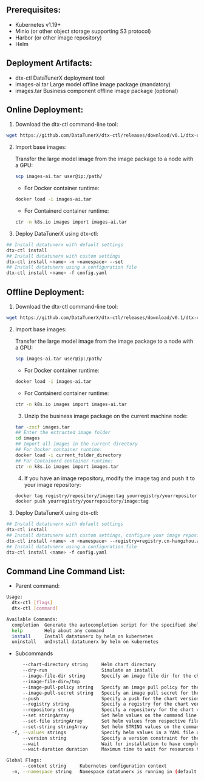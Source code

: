 ## Prerequisites:

- Kubernetes v1.19+
- Minio (or other object storage supporting S3 protocol)
- Harbor (or other image repository)
- Helm

## Deployment Artifacts:

- dtx-ctl DataTunerX deployment tool
- images-ai.tar Large model offline image package (mandatory)
- images.tar Business component offline image package (optional)

## Online Deployment:

1. Download the dtx-ctl command-line tool:

```bash
wget https://github.com/DataTunerX/dtx-ctl/releases/download/v0.1/dtx-ctl.tar.gz
```

2. Import base images:

   Transfer the large model image from the image package to a node with a GPU:

   ```bash
   scp images-ai.tar user@ip:/path/
   ```

   - For Docker container runtime:

   ```bash
   docker load -i images-ai.tar
   ```

   - For Containerd container runtime:

   ```bash
   ctr -n k8s.io images import images-ai.tar
   ```

3. Deploy DataTunerX using dtx-ctl:

```bash
## Install datatunerx with default settings
dtx-ctl install 
## Install datatunerx with custom settings
dtx-ctl install <name> -n <namespace> --set 
## Install datatunerx using a configuration file
dtx-ctl install <name> -f config.yaml
```

## Offline Deployment:

1. Download the dtx-ctl command-line tool:

```bash
wget https://github.com/DataTunerX/dtx-ctl/releases/download/v0.1/dtx-ctl.tar.gz
```

2. Import base images:

   Transfer the large model image from the image package to a node with a GPU:

   ```bash
   scp images-ai.tar user@ip:/path/
   ```

   - For Docker container runtime:

   ```bash
   docker load -i images-ai.tar
   ```

   - For Containerd container runtime:

   ```bash
   ctr -n k8s.io images import images-ai.tar
   ```

   3. Unzip the business image package on the current machine node:

   ```bash
   tar -zxcf images.tar
   ## Enter the extracted image folder
   cd images
   ## Import all images in the current directory
   ## For Docker container runtime:
   docker load -i current_folder_directory
   ## For Containerd container runtime:
   ctr -n k8s.io images import images.tar
   ```

   4. If you have an image repository, modify the image tag and push it to your image repository:

   ```bash
   docker tag registry/repository/image:tag yourregistry/yourrepository/image:tag
   docker push yourregistry/yourrepository/image:tag
   ```

3. Deploy DataTunerX using dtx-ctl:

```bash
## Install datatunerx with default settings
dtx-ctl install 
## Install datatunerx with custom settings, configure your image repository address and repository
dtx-ctl install <name> -n <namespace> --registry=registry.cn-hangzhou.aliyuncs.com --repository=datatunerx
## Install datatunerx using a configuration file
dtx-ctl install <name> -f config.yaml
```

## Command Line Command List:

- Parent command:

```bash
Usage:
  dtx-ctl [flags]
  dtx-ctl [command]

Available Commands:
  completion  Generate the autocompletion script for the specified shell
  help        Help about any command
  install     Install datatunerx by helm on kubernetes
  uninstall   unInstall datatunerx by helm on kubernetes
```

- Subcommands

```bash
      --chart-directory string     Helm chart directory
      --dry-run                    Simulate an install
      --image-file-dir string      Specify an image file dir for the chart version to use. For example, --image-file-dir=/tmp 
      --image-file-dir=/tmp 
      --image-pull-policy string   Specify an image pull policy for the chart version to use. For example, --image-pull-policy=Always 
      --image-pull-secret string   Specify an image pull secret for the chart version to use. For example, --image-pull-secret=datatunerx 
      --push                       Specify a push for the chart version to use. For example, --push=true 
      --registry string            Specify a registry for the chart version to use. For example, --registry=registry.cn-hangzhou.aliyuncs.com 
      --repository string          Specify a repository for the chart version to use. For example, --repository=datatunerx 
      --set stringArray            Set helm values on the command line (can specify multiple or separate values with commas: key1=val1,key2=val2)
      --set-file stringArray       Set helm values from respective files specified via the command line (can specify multiple or separate values with commas: key1=path1,key2=path2)
      --set-string stringArray     Set helm STRING values on the command line (can specify multiple or separate values with commas: key1=val1,key2=val2)
  -f, --values strings             Specify helm values in a YAML file or a URL (can specify multiple)
      --version string             Specify a version constraint for the chart version to use. For example, --version=0.0.1 (default "0.0.1")
      --wait                       Wait for installation to have completed
      --wait-duration duration     Maximum time to wait for resources to be ready (default 5m0s)

Global Flags:
      --context string     Kubernetes configuration context
  -n, --namespace string   Namespace datatunerx is running in (default "datatunerx-dev")